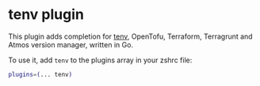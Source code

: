# tenv plugin

This plugin adds completion for [tenv](https://github.com/tofuutils/tenv), OpenTofu, Terraform, Terragrunt and Atmos version manager, written in Go.

To use it, add `tenv` to the plugins array in your zshrc file:

```zsh
plugins=(... tenv)
```
